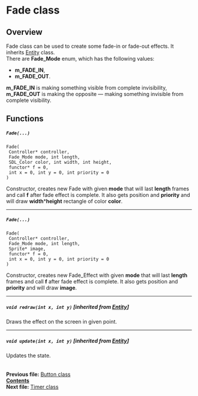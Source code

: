 ﻿# Fade class

## Overview

Fade class can be used to create some fade-in or fade-out effects. It inherits [Entity](04_Entity.md) class.  
There are **Fade_Mode** enum, which has the following values:
* **m_FADE_IN**, 
* **m_FADE_OUT**.

**m_FADE_IN** is making something visible from complete invisibility, **m_FADE_OUT** is making the opposite — making something invisible from complete visibility.

## Functions  

##### `Fade(...)`
    Fade(
     Controller* controller,
     Fade_Mode mode, int length,
     SDL_Color color, int width, int height,
     functor* f = 0,
     int x = 0, int y = 0, int priority = 0
    )
Constructor, creates new Fade with given **mode** that will last **length** frames and call **f** after fade effect is complete. It also gets position and **priority** and will draw **width*****height** rectangle of color **color**.  

----
##### `Fade(...)`
    Fade(
     Controller* controller,
     Fade_Mode mode, int length,
     Sprite* image,
     functor* f = 0,
     int x = 0, int y = 0, int priority = 0
    )
Constructor, creates new Fade_Effect with given **mode** that will last **length** frames and call **f** after fade effect is complete. It also gets position and **priority** and will draw **image**.  

----
##### `void redraw(int x, int y)` [inherited from [Entity](04_Entity.md#void-redrawint-x-int-y)]
Draws the effect on the screen in given point.  

----
##### `void update(int x, int y)` [inherited from [Entity](04_Entity.md#void-updateint-x-int-y)]
Updates the state.  
   
   
**Previous file:** [Button class](17_Button.md)  
**[Contents](00_Contents.md)**  
**Next file:** [Timer class](19_Timer.md) 